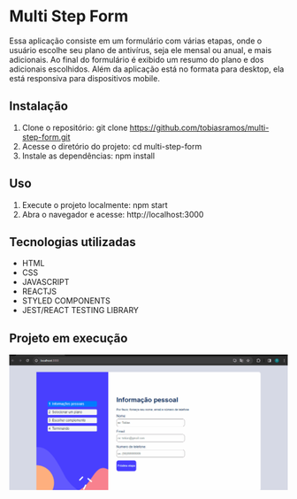 # Multi Step Form
Essa aplicação consiste em um formulário com várias etapas, onde o usuário escolhe seu plano de antivírus, seja ele mensal ou anual, e mais adicionais. Ao  final do formulário é exibido um resumo do plano e dos adicionais escolhidos. Além da aplicação está no formata para desktop, ela está responsiva para dispositivos mobile.

## Instalação
1. Clone o repositório: git clone https://github.com/tobiasramos/multi-step-form.git
2. Acesse o diretório do projeto: cd multi-step-form
3. Instale as dependências: npm install

## Uso
1. Execute o projeto localmente: npm start
2. Abra o navegador e acesse: http://localhost:3000

## Tecnologias utilizadas
 - HTML
 - CSS
 - JAVASCRIPT
 - REACTJS
 - STYLED COMPONENTS
 - JEST/REACT TESTING LIBRARY

## Projeto em execução
[![tela](./tela.gif)](https://multi-step-form-git-main-tobias-ramos-projects.vercel.app/)